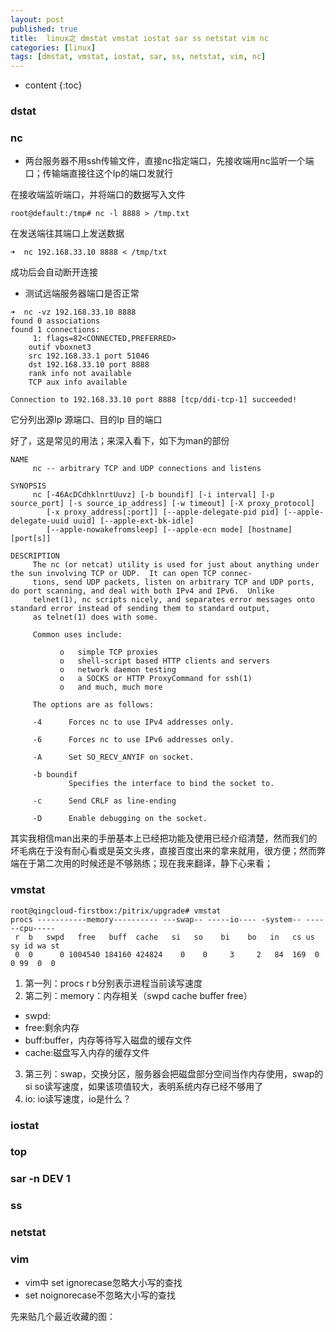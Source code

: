 ```yaml
---
layout: post
published: true
title:  linux之 dmstat vmstat iostat sar ss netstat vim nc
categories: [linux]
tags: [dmstat, vmstat, iostat, sar, ss, netstat, vim, nc]
---
```

* content
{:toc}

### dstat
### nc
+ 两台服务器不用ssh传输文件，直接nc指定端口，先接收端用nc监听一个端口；传输端直接往这个Ip的端口发就行

在接收端监听端口，并将端口的数据写入文件
```
root@default:/tmp# nc -l 8888 > /tmp.txt
```
在发送端往其端口上发送数据
```
➜  nc 192.168.33.10 8888 < /tmp/txt
```

成功后会自动断开连接

+ 测试远端服务器端口是否正常
```
➜  nc -vz 192.168.33.10 8888
found 0 associations
found 1 connections:
     1:	flags=82<CONNECTED,PREFERRED>
	outif vboxnet3
	src 192.168.33.1 port 51046
	dst 192.168.33.10 port 8888
	rank info not available
	TCP aux info available

Connection to 192.168.33.10 port 8888 [tcp/ddi-tcp-1] succeeded!
```
它分列出源Ip 源端口、目的Ip 目的端口

好了，这是常见的用法；来深入看下，如下为man的部份

```
NAME
     nc -- arbitrary TCP and UDP connections and listens

SYNOPSIS
     nc [-46AcDCdhklnrtUuvz] [-b boundif] [-i interval] [-p source_port] [-s source_ip_address] [-w timeout] [-X proxy_protocol]
        [-x proxy_address[:port]] [--apple-delegate-pid pid] [--apple-delegate-uuid uuid] [--apple-ext-bk-idle]
        [--apple-nowakefromsleep] [--apple-ecn mode] [hostname] [port[s]]

DESCRIPTION
     The nc (or netcat) utility is used for just about anything under the sun involving TCP or UDP.  It can open TCP connec-
     tions, send UDP packets, listen on arbitrary TCP and UDP ports, do port scanning, and deal with both IPv4 and IPv6.  Unlike
     telnet(1), nc scripts nicely, and separates error messages onto standard error instead of sending them to standard output,
     as telnet(1) does with some.

     Common uses include:

           o   simple TCP proxies
           o   shell-script based HTTP clients and servers
           o   network daemon testing
           o   a SOCKS or HTTP ProxyCommand for ssh(1)
           o   and much, much more

     The options are as follows:

     -4      Forces nc to use IPv4 addresses only.

     -6      Forces nc to use IPv6 addresses only.

     -A      Set SO_RECV_ANYIF on socket.

     -b boundif
             Specifies the interface to bind the socket to.

     -c      Send CRLF as line-ending

     -D      Enable debugging on the socket.
```
其实我相信man出来的手册基本上已经把功能及使用已经介绍清楚，然而我们的坏毛病在于没有耐心看或是英文头疼，直接百度出来的拿来就用，很方便；然而弊端在于第二次用的时候还是不够熟练；现在我来翻译，静下心来看；



###  vmstat
```
root@qingcloud-firstbox:/pitrix/upgrade# vmstat
procs -----------memory---------- ---swap-- -----io---- -system-- ------cpu-----
 r  b   swpd   free   buff  cache   si   so    bi    bo   in   cs us sy id wa st
 0  0      0 1004540 184160 424824    0    0     3     2   84  169  0  0 99  0  0
```
1. 第一列：procs r b分别表示进程当前读写速度  
2. 第二列：memory：内存相关（swpd cache buffer free）  
  + swpd:  
  + free:剩余内存  
  + buff:buffer，内存等待写入磁盘的缓存文件  
  + cache:磁盘写入内存的缓存文件  
3. 第三列：swap，交换分区，服务器会把磁盘部分空间当作内存使用，swap的si so读写速度，如果该项值较大，表明系统内存已经不够用了  
4. io: io读写速度，io是什么？

### iostat
### top
### sar -n DEV 1
### ss
### netstat
### vim
+ vim中 set ignorecase忽略大小写的查找
+ set noignorecase不忽略大小写的查找

先来贴几个最近收藏的图：
![]()
![]()
